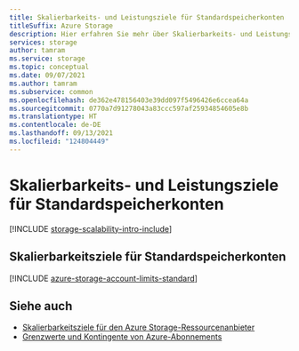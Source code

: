```yaml
---
title: Skalierbarkeits- und Leistungsziele für Standardspeicherkonten
titleSuffix: Azure Storage
description: Hier erfahren Sie mehr über Skalierbarkeits- und Leistungsziele für Standardspeicherkonten.
services: storage
author: tamram
ms.service: storage
ms.topic: conceptual
ms.date: 09/07/2021
ms.author: tamram
ms.subservice: common
ms.openlocfilehash: de362e478156403e39dd097f5496426e6ccea64a
ms.sourcegitcommit: 0770a7d91278043a83ccc597af25934854605e8b
ms.translationtype: HT
ms.contentlocale: de-DE
ms.lasthandoff: 09/13/2021
ms.locfileid: "124804449"
---
```

# <a name="scalability-and-performance-targets-for-standard-storage-accounts"></a>Skalierbarkeits- und Leistungsziele für Standardspeicherkonten

[!INCLUDE [storage-scalability-intro-include](../../../includes/storage-scalability-intro-include.md)]

## <a name="scale-targets-for-standard-storage-accounts"></a>Skalierbarkeitsziele für Standardspeicherkonten

[!INCLUDE [azure-storage-account-limits-standard](../../../includes/azure-storage-account-limits-standard.md)]

## <a name="see-also"></a>Siehe auch

- [Skalierbarkeitsziele für den Azure Storage-Ressourcenanbieter](../common/scalability-targets-resource-provider.md)
- [Grenzwerte und Kontingente von Azure-Abonnements](../../azure-resource-manager/management/azure-subscription-service-limits.md)
